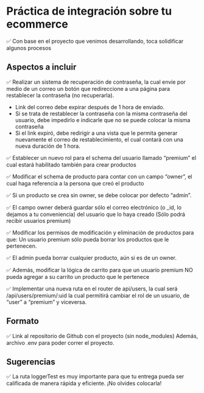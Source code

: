 # Práctica de integración sobre tu ecommerce


✅ Con base en el proyecto que venimos desarrollando, toca solidificar algunos procesos

## Aspectos a incluir

✅ Realizar un sistema de recuperación de contraseña, la cual envíe por medio de un correo un botón que redireccione a una página para restablecer la contraseña (no recuperarla).
  - Link del correo debe expirar después de 1 hora de enviado.
  - Si se trata de restablecer la contraseña con la misma contraseña del usuario, debe impedirlo e indicarle que no se puede colocar la misma contraseña
  - Si el link expiró, debe redirigir a una vista que le permita generar nuevamente el correo de restablecimiento, el cual contará con una nueva duración de 1 hora.

✅ Establecer un nuevo rol para el schema del usuario llamado “premium” el cual estará habilitado también para crear productos

✅ Modificar el schema de producto para contar con un campo “owner”, el cual haga referencia a la persona que creó el producto

✅ Si un producto se crea sin owner, se debe colocar por defecto “admin”.

✅ El campo owner deberá guardar sólo el correo electrónico (o _id, lo dejamos a tu conveniencia) del usuario que lo haya creado (Sólo podrá recibir usuarios premium)

✅ Modificar los permisos de modificación y eliminación de productos para que:
Un usuario premium sólo pueda borrar los productos que le pertenecen.

✅ El admin pueda borrar cualquier producto, aún si es de un owner.

✅ Además, modificar la lógica de carrito para que un usuario premium NO pueda agregar a su carrito un producto que le pertenece

✅ Implementar una nueva ruta en el router de api/users, la cual será /api/users/premium/:uid  la cual permitirá cambiar el rol de un usuario, de “user” a “premium” y viceversa.


## Formato

✅ Link al repositorio de Github con el proyecto (sin node_modules)
Además, archivo .env para poder correr el proyecto.

## Sugerencias

✅ La ruta loggerTest es muy importante para que tu entrega pueda ser calificada de manera rápida y eficiente. ¡No olvides colocarla!
